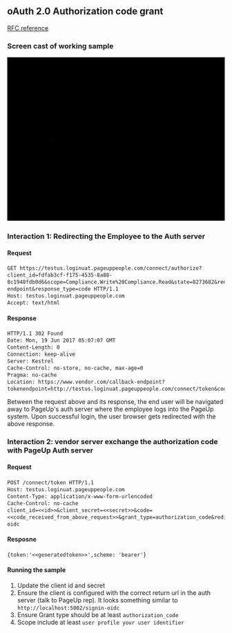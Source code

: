 ## oAuth 2.0 Authorization code grant


[RFC reference](https://tools.ietf.org/html/rfc6749#section-4.1)

### Screen cast of working sample

![Demo](../Assets/auth_code_grant_218.gif "sample app")

### Interaction 1: Redirecting the Employee to the Auth server

#### Request

```
GET https://testus.loginuat.pageuppeople.com/connect/authorize?client_id=fdfab3cf-f175-4535-8a88-8c1948fdb0d6&scope=Compliance.Write%20Compliance.Read&state=8273682&redirect_uri=ttps://www.vendor.com/callback-endpoint&response_type=code HTTP/1.1
Host: testus.loginuat.pageuppeople.com
Accept: text/html
```

#### Response

```
HTTP/1.1 302 Found
Date: Mon, 19 Jun 2017 05:07:07 GMT
Content-Length: 0
Connection: keep-alive
Server: Kestrel
Cache-Control: no-store, no-cache, max-age=0
Pragma: no-cache
Location: https://www.vendor.com/callback-endpoint?tokenendpoint=http://testus.loginuat.pageuppeople.com/connect/token&code=5db8d58fb6d4271053f74ef3df5f725f269fd1c9625887eefccf321068a1f11b&scope=Compliance.Write%20Compliance.Read&state=8273682
```

Between the request above and its response, the end user will be navigated away to PageUp's auth server where the employee logs into the PageUp system. Upon successful login, the user browser gets redirected with the above response.

### Interaction 2: vendor server exchange the authorization code with PageUp Auth server

#### Request

```
POST /connect/token HTTP/1.1
Host: testus.loginuat.pageuppeople.com
Content-Type: application/x-www-form-urlencoded
Cache-Control: no-cache
client_id=<<id>>&client_secret=<<secret>>&code=<<code_received_from_above_request>>&grant_type=authorization_code&redirect_uri=https%3A%2F%2Flocalhost%3A44321%2Fsignin-oidc
```

#### Resposne

```
{token:'<<generatedtoken>>',scheme: 'bearer'}
```


#### Running the sample

1. Update the client id and secret
2. Ensure the client is configured with the correct return url in the auth server (talk to PageUp rep). It looks something similar to `http://localhost:5002/signin-oidc`
3. Ensure Grant type should be at least `authorization_code`
4. Scope include at least `user profile your user identifier`
